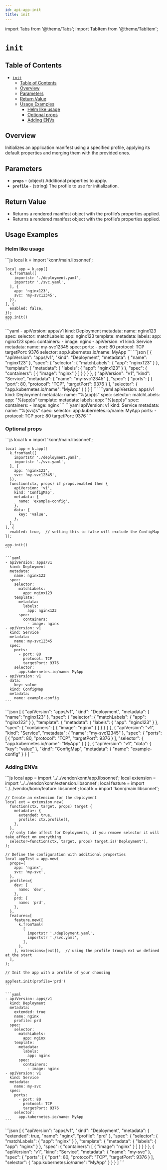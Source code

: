 ```yaml
---
id: api-app-init
title: init
---
```


import Tabs from '@theme/Tabs';
import TabItem from '@theme/TabItem';

# `init`

## Table of Contents
- [`init`](#init)
  - [Table of Contents](#table-of-contents)
  - [Overview](#overview)
  - [Parameters](#parameters)
  - [Return Value](#return-value)
  - [Usage Examples](#usage-examples)
    - [Helm like usage](#helm-like-usage)
    - [Optional props](#optional-props)
    - [Adding ENVs](#adding-envs)

## Overview
Initializes an application manifest using a specified profile, applying its default properties and merging them with the provided ones.

## Parameters 
- **`props`** - (object) Additional properties to apply.
- **`profile`** - (string) The profile to use for initialization.

## Return Value
- Returns a rendered manifest object with the profile’s properties applied.
- Returns a rendered manifest object with the profile’s properties applied.

## Usage Examples

### Helm like usage

<Tabs>
  <TabItem value="jsonnet" label="Jsonnet" default>
    ```js
    local k = import 'konn/main.libsonnet';

    local app = k.app([
      k.fromYaml([
        importstr './deployment.yaml',
        importstr './svc.yaml',
      ], {
        app: 'nginx123',
        svc: 'my-svc12345',
      }),
    ], {
      enabled: false,
    });
    app.init()
    ```
  </TabItem>
  <TabItem value="yaml" label="YAML Output">
    ```yaml
    - apiVersion: apps/v1
      kind: Deployment
      metadata:
        name: nginx123
      spec:
        selector:
          matchLabels:
            app: nginx123
        template:
          metadata:
            labels:
              app: nginx123
          spec:
            containers:
              - image: nginx
    - apiVersion: v1
      kind: Service
      metadata:
        name: my-svc12345
      spec:
        ports:
          - port: 80
            protocol: TCP
            targetPort: 9376
        selector:
          app.kubernetes.io/name: MyApp
    ```
  </TabItem>
  <TabItem value="json" label="JSON Output">
    ```json
    [
       {
          "apiVersion": "apps/v1",
          "kind": "Deployment",
          "metadata": {
             "name": "nginx123"
          },
          "spec": {
             "selector": {
                "matchLabels": {
                   "app": "nginx123"
                }
             },
             "template": {
                "metadata": {
                   "labels": {
                      "app": "nginx123"
                   }
                },
                "spec": {
                   "containers": [
                      {
                         "image": "nginx"
                      }
                   ]
                }
             }
          }
       },
       {
          "apiVersion": "v1",
          "kind": "Service",
          "metadata": {
             "name": "my-svc12345"
          },
          "spec": {
             "ports": [
                {
                   "port": 80,
                   "protocol": "TCP",
                   "targetPort": 9376
                }
             ],
             "selector": {
                "app.kubernetes.io/name": "MyApp"
             }
          }
       }
    ]
    ```
  </TabItem>
  <TabItem value="deployment-template" label="Deployment Template">
    ```yaml
    apiVersion: apps/v1
    kind: Deployment
    metadata:
      name: "%(app)s"
    spec:
      selector:
        matchLabels:
          app: "%(app)s"
      template:
        metadata:
          labels:
            app: "%(app)s"
        spec:
          containers:
          - image: nginx
    ```
  </TabItem>
  <TabItem value="service-template" label="Service Template">
    ```yaml
    apiVersion: v1
    kind: Service
    metadata:
      name: "%(svc)s"
    spec:
      selector:
        app.kubernetes.io/name: MyApp
      ports:
        - protocol: TCP
          port: 80
          targetPort: 9376
    ```
  </TabItem>
</Tabs>

### Optional props

<Tabs>
    <TabItem value="jsonnet" label="Jsonnet" default>
    ```js
    local k = import 'konn/main.libsonnet';

    local app = k.app([
      k.fromYaml([
        importstr './deployment.yaml',
        importstr './svc.yaml',
      ], {
        app: 'nginx123',
        svc: 'my-svc12345',
      }),
      function(ctx, props) if props.enabled then {
        apiVersion: 'v1',
        kind: 'ConfigMap',
        metadata: {
          name: 'example-config',
        },
        data: {
          key: 'value',
        },
      },
    ], {
      enabled: true,  // setting this to false will exclude the ConfigMap
    });

    app.init()
    ```
  </TabItem>
  <TabItem value="yaml" label="YAML Output">

    ```yaml
    - apiVersion: apps/v1
      kind: Deployment
      metadata:
        name: nginx123
      spec:
        selector:
          matchLabels:
            app: nginx123
        template:
          metadata:
            labels:
              app: nginx123
          spec:
            containers:
              - image: nginx
    - apiVersion: v1
      kind: Service
      metadata:
        name: my-svc12345
      spec:
        ports:
          - port: 80
            protocol: TCP
            targetPort: 9376
        selector:
          app.kubernetes.io/name: MyApp
    - apiVersion: v1
      data:
        key: value
      kind: ConfigMap
      metadata:
        name: example-config
    ```
  </TabItem>
  <TabItem value="json" label="JSON Output">
    ```json
    [
       {
          "apiVersion": "apps/v1",
          "kind": "Deployment",
          "metadata": {
             "name": "nginx123"
          },
          "spec": {
             "selector": {
                "matchLabels": {
                   "app": "nginx123"
                }
             },
             "template": {
                "metadata": {
                   "labels": {
                      "app": "nginx123"
                   }
                },
                "spec": {
                   "containers": [
                      {
                         "image": "nginx"
                      }
                   ]
                }
             }
          }
       },
       {
          "apiVersion": "v1",
          "kind": "Service",
          "metadata": {
             "name": "my-svc12345"
          },
          "spec": {
             "ports": [
                {
                   "port": 80,
                   "protocol": "TCP",
                   "targetPort": 9376
                }
             ],
             "selector": {
                "app.kubernetes.io/name": "MyApp"
             }
          }
       },
       {
          "apiVersion": "v1",
          "data": {
             "key": "value"
          },
          "kind": "ConfigMap",
          "metadata": {
             "name": "example-config"
          }
       }
    ]
    ```  
    </TabItem>
</Tabs>


### Adding ENVs

<Tabs>
    <TabItem value="jsonnet" label="Jsonnet" default>
    ```js
    local app = import '../../vendor/konn/app.libsonnet';
    local extension = import '../../vendor/konn/extension.libsonnet';
    local feature = import '../../vendor/konn/feature.libsonnet';
    local k = import 'konn/main.libsonnet';


    // Create an extension for the deployment
    local ext = extension.new(
      function(ctx, target, props) target {
        metadata+: {
          extended: true,
          profile: ctx.profile(),
        },
      },
      // only take affect for Deployments, if you remove selector it will take affect on everything
      selector=function(ctx, target, props) target.is('Deployment'),
    );

    // Define the configuration with additional properties
    local appTest = app.new(
      props={
        app: 'nginx',
        svc: 'my-svc',
      },
      profiles={
        dev: {
          name: 'dev',
        },
        prd: {
          name: 'prd',
        },
      },
      features=[
        feature.new([
          k.fromYaml(
            [
              importstr './deployment.yaml',
              importstr './svc.yaml',
            ],
          ),
        ], extensions=[ext]),  // using the profile trough ext we defined at the start
      ],
    );

    // Init the app with a profile of your choosing

    appTest.init(profile='prd')
    ```
  </TabItem>
  <TabItem value="yaml" label="YAML Output">

    ```yaml
    - apiVersion: apps/v1
      kind: Deployment
      metadata:
        extended: true
        name: nginx
        profile: prd
      spec:
        selector:
          matchLabels:
            app: nginx
        template:
          metadata:
            labels:
              app: nginx
          spec:
            containers:
              - image: nginx
    - apiVersion: v1
      kind: Service
      metadata:
        name: my-svc
      spec:
        ports:
          - port: 80
            protocol: TCP
            targetPort: 9376
        selector:
          app.kubernetes.io/name: MyApp
    ```
  </TabItem>
  <TabItem value="json" label="JSON Output">
    ```json
    [
       {
          "apiVersion": "apps/v1",
          "kind": "Deployment",
          "metadata": {
             "extended": true,
             "name": "nginx",
             "profile": "prd"
          },
          "spec": {
             "selector": {
                "matchLabels": {
                   "app": "nginx"
                }
             },
             "template": {
                "metadata": {
                   "labels": {
                      "app": "nginx"
                   }
                },
                "spec": {
                   "containers": [
                      {
                         "image": "nginx"
                      }
                   ]
                }
             }
          }
       },
       {
          "apiVersion": "v1",
          "kind": "Service",
          "metadata": {
             "name": "my-svc"
          },
          "spec": {
             "ports": [
                {
                   "port": 80,
                   "protocol": "TCP",
                   "targetPort": 9376
                }
             ],
             "selector": {
                "app.kubernetes.io/name": "MyApp"
             }
          }
       }
    ]
    ```  
    </TabItem>
</Tabs>
